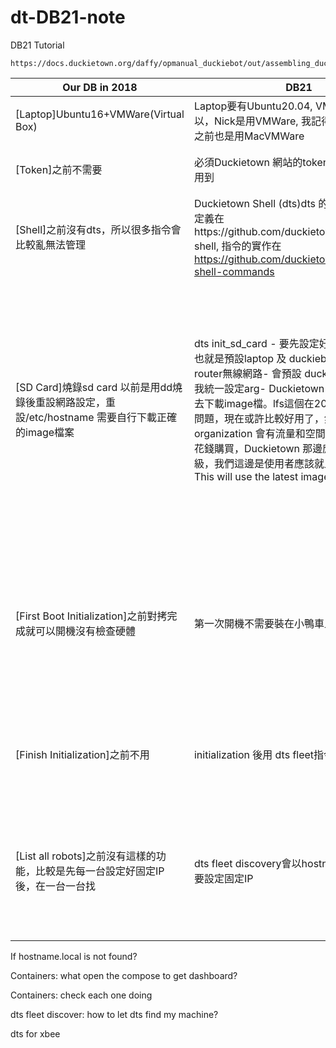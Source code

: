 # dt-DB21-note

DB21 Tutorial

```
https://docs.duckietown.org/daffy/opmanual_duckiebot/out/assembling_duckiebot_db21.html
```

| Our DB in 2018          | DB21        | Questions/Suggestions      |
| ----------------------- | ----------- | -------------------------- |
| [Laptop]Ubuntu16+VMWare(Virtual Box)| Laptop要有Ubuntu20.04, VMWare應該也可以，Nick是用VMWare, 我記得Andrea Censi之前也是用MacVMWare | | 
| [Token]之前不需要  | 必須Duckietown 網站的token, Dashboard 會用到 | 可以一人擁有多台嗎？有分個人的和可多人使用的帳號，後者可以有多個token |
| [Shell]之前沒有dts，所以很多指令會比較亂無法管理 | Duckietown Shell (dts)dts 的abstract class 定義在https://github.com/duckietown/duckietown-shell, 指令的實作在 https://github.com/duckietown/duckietown-shell-commands | 指令有點小複雜，不過是很值得學習的，能把很多docker裡面功能管理的很好，之後會在general meeting介紹 |
| [SD Card]燒錄sd card 以前是用dd燒錄後重設網路設定，重設/etc/hostname 需要自行下載正確的image檔案 | dts init_sd_card - 要先設定好網路WiFi帳密，也就是預設laptop 及 duckiebot會在同一個router無線網路- 會預設 duckiebot hostname我統一設定arg- Duckietown 好像有用Git lfs, 去下載image檔。lfs這個在2018年使用時有點問題，現在或許比較好用了，然而使用的organization 會有流量和空間的限制，會需要花錢購買，Duckietown 那邊應該是有做什麼升級，我們這邊是使用者應該就比較沒有影響. This will use the latest image. | [問題] 因為我們會使用的環境可能有622 627 759 632 要是有一樣的 router SSID and password會比較方便，看是不是既有的可以改一下，還是買幾台新的然後都要用5G連線避免干擾的問題？目前較簡單的解法是在燒錄時設定多個wifi，或是編輯/etc/wpa_supplicant.conf檔案 [問題] RPi SD Card燒錄後是否可以使用？是否需要中在小鴨車上才能做第一次開機？這個之後要給autonomy box以及anchor的RPi使用第一次開機不需要裝在小鴨車上 | 
| [First Boot Initialization]之前對拷完成就可以開機沒有檢查硬體 | 第一次開機不需要裝在小鴨車上 | 燒錄後，第一次開機initialization前會建議先用對拷機複製幾片，以避免第一次開機失敗建議確認Jetson Nano是好的（例如用Duckieboat SD卡確認可以開機）[問題] 第一次開機initialztion，究竟是完成了哪些以前要手動設定的？any ssh key? 照推斷應該都和init sd card給的參數有關 |
| [Finish Initialization]之前不用 | initialization 後用 dts fleet指令確認 | [問題] 第一次開機完成後，是否會有桌面？還是只有command line? 有桌面的話好像可以用AnyDesk?[問題] 第一次開機完成後，user 帳號密碼是什麼？ |
| [List all robots]之前沒有這樣的功能，比較是先每一台設定好固定IP後，在一台一台找 | dts fleet discovery會以hostname為主，不需要設定固定IP | [問題] 如何讓一台machine被找到，原理為何？[問題] 第一次開機完成後，萬一有兩台小鴨車用相同的duckiebot名稱 是可以的嗎？這樣dts fleet會不會有問題？要是有問題的話看起來就每一台小鴨車都要做一次燒錄 sd card的動作 |
If hostname.local is not found?

Containers: what open the compose to get dashboard?

Containers: check each one doing

dts fleet discover: how to let dts find my machine?

dts for xbee


















